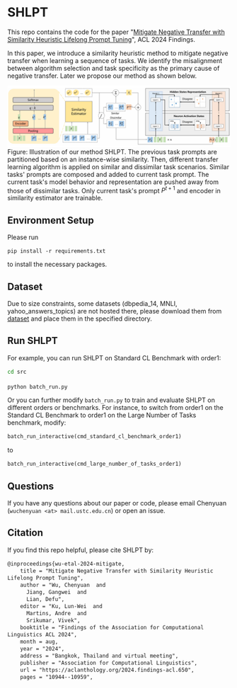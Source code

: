 # SHLPT

This repo contains the code for the paper "[Mitigate Negative Transfer with Similarity Heuristic Lifelong Prompt Tuning](https://arxiv.org/pdf/2406.12251)", ACL 2024 Findings.

In this paper, we introduce a similarity heuristic method to mitigate negative transfer when learning a sequence of tasks. We identify the misalignment between algorithm selection and task specificity as the primary cause of negative transfer. Later we propose our method as shown below.

![](images/framework.png)
Figure: Illustration of our method SHLPT. The previous task prompts are partitioned based on an instance-wise similarity. Then, different transfer learning algorithm is applied on similar and dissimilar task scenarios. Similar tasks' prompts are composed and added to current task prompt. The current task's model behavior and representation are pushed away from those of dissimilar tasks. Only current task's prompt $P^{t+1}$ and encoder in similarity estimator are trainable.


## Environment Setup

Please run
```
pip install -r requirements.txt
```
to install the necessary packages.

## Dataset

Due to size constraints, some datasets (dbpedia_14, MNLI, yahoo_answers_topics) are not hosted there, please download them from [dataset](https://drive.google.com/drive/folders/1xZNSQLWbM52ktJvXpJKg_M-TLEJptrfU?usp=sharing) and place them in the specified directory.

## Run SHLPT

For example, you can run SHLPT on Standard CL Benchmark with order1:

```bash
cd src

python batch_run.py
```

Or you can further modify `batch_run.py` to train and evaluate SHLPT on different orders or benchmarks. For instance, to switch from order1 on the Standard CL Benchmark to order1 on the Large Number of Tasks benchmark, modify:
```python
batch_run_interactive(cmd_standard_cl_benchmark_order1)
```
to
```python
batch_run_interactive(cmd_large_number_of_tasks_order1)
```

## Questions

If you have any questions about our paper or code, please email Chenyuan (`wuchenyuan <at> mail.ustc.edu.cn`) or open an issue.

## Citation

If you find this repo helpful, please cite SHLPT by:

```bibtext
@inproceedings{wu-etal-2024-mitigate,
    title = "Mitigate Negative Transfer with Similarity Heuristic Lifelong Prompt Tuning",
    author = "Wu, Chenyuan  and
      Jiang, Gangwei  and
      Lian, Defu",
    editor = "Ku, Lun-Wei  and
      Martins, Andre  and
      Srikumar, Vivek",
    booktitle = "Findings of the Association for Computational Linguistics ACL 2024",
    month = aug,
    year = "2024",
    address = "Bangkok, Thailand and virtual meeting",
    publisher = "Association for Computational Linguistics",
    url = "https://aclanthology.org/2024.findings-acl.650",
    pages = "10944--10959",
```
